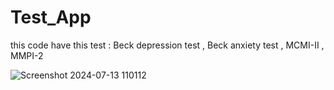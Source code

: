 # Test_App
this code have this test : Beck depression test , Beck anxiety test , MCMI-II , MMPI-2 

![Screenshot 2024-07-13 110112](https://github.com/user-attachments/assets/9b5e1253-593a-45ee-9f03-48acbde084a0)
